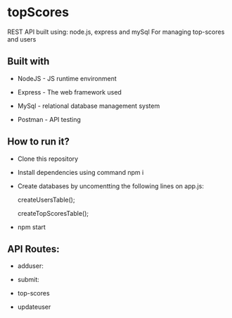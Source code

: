 <p align="center">
  
</p>
<h1 align="center"><NAME_OF_PROJECT></h1>
<p align="center"><b><PROJECT_DESCRIPTION></b></p>
</p>

# topScores

REST API built using: node.js, express and mySql
For managing top-scores and users
  

<h2>Built with</h2>

* NodeJS - JS runtime environment

* Express - The web framework used

* MySql - relational database management system 

* Postman - API testing

<h2>How to run it?</h2>
  
* Clone this repository
  
* Install dependencies using command npm i
  
* Create databases by uncomentting the following lines on app.js:
  
  
   createUsersTable();
  
   createTopScoresTable();
  
* npm start

<h2>API Routes:</h2>

* adduser:

* submit:

* top-scores

* updateuser
  
